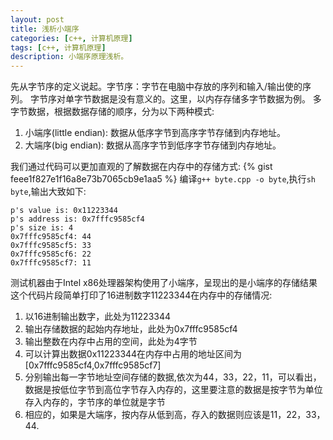 ```yaml
---
layout: post
title: 浅析小端序
categories: [c++, 计算机原理]
tags: [c++, 计算机原理]
description: 小端序原理浅析。
---
```


先从字节序的定义说起。字节序：字节在电脑中存放的序列和输入/输出使的序列。
字节序对单字节数据是没有意义的。这里，以内存存储多字节数据为例。
多字节数据，根据数据存储的顺序，分为以下两种模式:

1. 小端序(little endian): 数据从低序字节到高序字节存储到内存地址。
2. 大端序(big endian): 数据从高序字节到低序字节存储到内存地址。

我们通过代码可以更加直观的了解数据在内存中的存储方式:
{% gist feee1f827e1f16a8e73b7065cb9e1aa5 %}
编译`g++ byte.cpp -o byte`,执行`sh byte`,输出大致如下:

```
p's value is: 0x11223344
p's address is: 0x7fffc9585cf4
p's size is: 4
0x7fffc9585cf4: 44
0x7fffc9585cf5: 33
0x7fffc9585cf6: 22
0x7fffc9585cf7: 11
```
测试机器由于Intel x86处理器架构使用了小端序，呈现出的是小端序的存储结果
这个代码片段简单打印了16进制数字11223344在内存中的存储情况:
1. 以16进制输出数字，此处为11223344
2. 输出存储数据的起始内存地址，此处为0x7fffc9585cf4
3. 输出整数在内存中占用的空间，此处为4字节
4. 可以计算出数据0x11223344在内存中占用的地址区间为[0x7fffc9585cf4,0x7fffc9585cf7]
5. 分别输出每一字节地址空间存储的数据,依次为44，33，22，11，可以看出，数据是按低位字节到高位字节存入内存的，这里要注意的数据是按字节为单位存入内存的，字节序的单位就是字节
6. 相应的，如果是大端序，按内存从低到高，存入的数据则应该是11，22，33，44.
